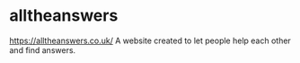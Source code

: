 # alltheanswers

https://alltheanswers.co.uk/
A website created to let people help each other and find answers.
